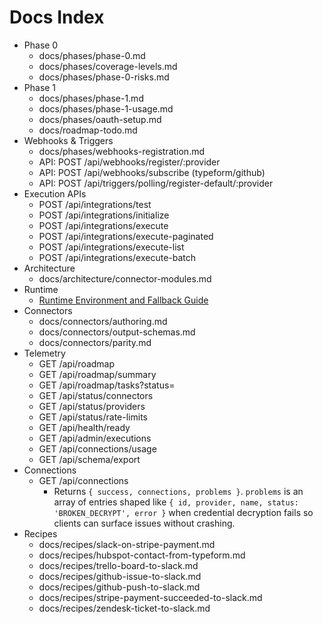 # Docs Index

- Phase 0
  - docs/phases/phase-0.md
  - docs/phases/coverage-levels.md
  - docs/phases/phase-0-risks.md
- Phase 1
  - docs/phases/phase-1.md
  - docs/phases/phase-1-usage.md
  - docs/phases/oauth-setup.md
  - docs/roadmap-todo.md
- Webhooks & Triggers
  - docs/phases/webhooks-registration.md
  - API: POST /api/webhooks/register/:provider
  - API: POST /api/webhooks/subscribe (typeform/github)
  - API: POST /api/triggers/polling/register-default/:provider
- Execution APIs
  - POST /api/integrations/test
  - POST /api/integrations/initialize
  - POST /api/integrations/execute
  - POST /api/integrations/execute-paginated
  - POST /api/integrations/execute-list
  - POST /api/integrations/execute-batch
- Architecture
  - docs/architecture/connector-modules.md
- Runtime
  - [Runtime Environment and Fallback Guide](docs/runtimes-and-fallbacks.md)
- Connectors
  - docs/connectors/authoring.md
  - docs/connectors/output-schemas.md
  - docs/connectors/parity.md
- Telemetry
  - GET /api/roadmap
  - GET /api/roadmap/summary
  - GET /api/roadmap/tasks?status=
  - GET /api/status/connectors
  - GET /api/status/providers
  - GET /api/status/rate-limits
  - GET /api/health/ready
  - GET /api/admin/executions
  - GET /api/connections/usage
  - GET /api/schema/export
- Connections
  - GET /api/connections
    - Returns `{ success, connections, problems }`. `problems` is an array of entries shaped like `{ id, provider, name, status: 'BROKEN_DECRYPT', error }` when credential decryption fails so clients can surface issues without crashing.
- Recipes
  - docs/recipes/slack-on-stripe-payment.md
  - docs/recipes/hubspot-contact-from-typeform.md
  - docs/recipes/trello-board-to-slack.md
  - docs/recipes/github-issue-to-slack.md
  - docs/recipes/github-push-to-slack.md
  - docs/recipes/stripe-payment-succeeded-to-slack.md
  - docs/recipes/zendesk-ticket-to-slack.md
